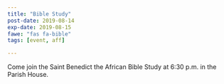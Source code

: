 ```yaml
---
title: "Bible Study"
post-date: 2019-08-14
exp-date: 2019-08-15
fawe: "fas fa-bible"
tags: [event, aff]

---
```

Come join the Saint Benedict the African Bible Study at 6:30 p.m. in the Parish House.